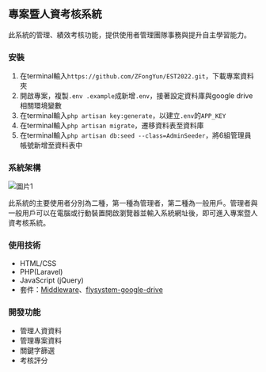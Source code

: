 ## 專案暨人資考核系統
此系統的管理、績效考核功能，提供使用者管理團隊事務與提升自主學習能力。

### 安裝
1. 在terminal輸入`https://github.com/ZFongYun/EST2022.git`，下載專案資料夾
2. 開啟專案，複製`.env .example`成新增`.env`，接著設定資料庫與google drive相關環境變數
3. 在terminal輸入`php artisan key:generate`，以建立`.env`的`APP_KEY`
4. 在terminal輸入`php artisan migrate`，遷移資料表至資料庫
5. 在terminal輸入`php artisan db:seed --class=AdminSeeder`，將6組管理員帳號新增至資料表中

### 系統架構
![圖片1](https://user-images.githubusercontent.com/53658361/176249280-0389abe9-f0e1-4de8-a5f8-9ab7f3faa6c0.png)

此系統的主要使用者分別為二種，第一種為管理者，第二種為一般用戶。管理者與一般用戶可以在電腦或行動裝置開啟瀏覽器並輸入系統網址後，即可進入專案暨人資考核系統。

### 使用技術
* HTML/CSS
* PHP(Laravel)
* JavaScript (jQuery)
* 套件：[Middleware](https://github.com/SpartnerNL/Laravel-Excel)、[flysystem-google-drive](https://github.com/nao-pon/flysystem-google-drive)

### 開發功能
* 管理人資資料
* 管理專案資料
* 關鍵字篩選
* 考核評分
